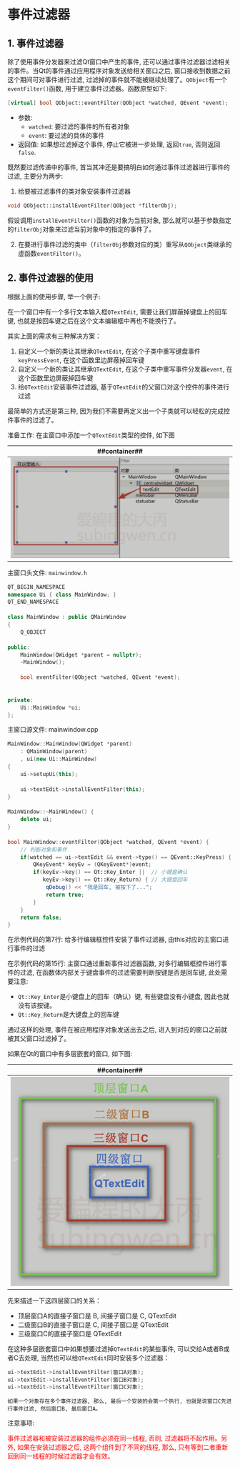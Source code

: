 # 事件过滤器
## 1. 事件过滤器
除了使用事件分发器来过滤Qt窗口中产生的事件, 还可以通过事件过滤器过滤相关的事件。当Qt的事件通过应用程序对象发送给相关窗口之后, 窗口接收到数据之前这个期间可对事件进行过滤, 过滤掉的事件就不能被继续处理了。`QObject`有一个`eventFilter()`函数, 用于建立事件过滤器。函数原型如下:

```C++
[virtual] bool QObject::eventFilter(QObject *watched, QEvent *event);
```

- 参数:
    - `watched`: 要过滤的事件的所有者对象
    - `event`: 要过滤的具体的事件
- 返回值: 如果想过滤掉这个事件, 停止它被进一步处理, 返回`true`, 否则返回`false`.

既然要过滤传递中的事件, 首当其冲还是要搞明白如何通过事件过滤器进行事件的过滤, 主要分为两步:

1. 给要被过滤事件的类对象安装事件过滤器

```C++
void QObject::installEventFilter(QObject *filterObj);
```

假设调用`installEventFilter()`函数的对象为当前对象, 那么就可以基于参数指定的`filterObj`对象来过滤当前对象中的指定的事件了。

2. 在要进行事件过滤的类中（`filterObj`参数对应的类）重写从`QObject`类继承的虚函数`eventFilter()`。

[](file:///C:/Users/Heng_Xin/Desktop/wdf.html)

## 2. 事件过滤器的使用

根据上面的使用步骤, 举一个例子:

在一个窗口中有一个多行文本输入框`QTextEdit`, 需要让我们屏蔽掉键盘上的回车键, 也就是按回车键之后在这个文本编辑框中再也不能换行了。

其实上面的需求有三种解决方案：

1. 自定义一个新的类让其继承`QTextEdit`, 在这个子类中重写键盘事件`keyPressEvent`, 在这个函数里边屏蔽掉回车键
2. 自定义一个新的类让其继承`QTextEdit`, 在这个子类中重写事件分发器`event`, 在这个函数里边屏蔽掉回车键
3. 给`QTextEdit`安装事件过滤器, 基于`QTextEdit`的父窗口对这个控件的事件进行过滤

最简单的方式还是第三种, 因为我们不需要再定义出一个子类就可以轻松的完成控件事件的过滤了。

准备工作: 在主窗口中添加一个`QTextEdit`类型的控件, 如下图

| ##container## |
|:--:|
|![Clip_2024-09-26_11-51-43.png ##w600##](./Clip_2024-09-26_11-51-43.png)|

主窗口头文件: `mainwindow.h`

```C++
QT_BEGIN_NAMESPACE
namespace Ui { class MainWindow; }
QT_END_NAMESPACE

class MainWindow : public QMainWindow
{
    Q_OBJECT

public:
    MainWindow(QWidget *parent = nullptr);
    ~MainWindow();

    bool eventFilter(QObject *watched, QEvent *event);


private:
    Ui::MainWindow *ui;
};
```

主窗口源文件: mainwindow.cpp

```C++
MainWindow::MainWindow(QWidget *parent)
    : QMainWindow(parent)
    , ui(new Ui::MainWindow)
{
    ui->setupUi(this);

    ui->textEdit->installEventFilter(this);
}

MainWindow::~MainWindow() {
    delete ui;
}

bool MainWindow::eventFilter(QObject *watched, QEvent *event) {
    // 判断对象和事件
    if(watched == ui->textEdit && event->type() == QEvent::KeyPress) {
        QKeyEvent* keyEv = (QKeyEvent*)event;
        if(keyEv->key() == Qt::Key_Enter ||  // 小键盘确认
           keyEv->key() == Qt::Key_Return) { // 大键盘回车
            qDebug() << "我是回车, 被按下了...";
            return true;
        }
    }
    return false;
}
```

在示例代码的第7行: 给多行编辑框控件安装了事件过滤器, 由this对应的主窗口进行事件的过滤

在示例代码的第15行: 主窗口通过重新事件过滤器函数, 对多行编辑框控件进行事件的过滤, 在函数体内部关于键盘事件的过滤需要判断按键是否是回车键, 此处需要注意:

- `Qt::Key_Enter`是小键盘上的回车（确认）键, 有些键盘没有小键盘, 因此也就没有该按键。
- `Qt::Key_Return`是大键盘上的回车键

通过这样的处理, 事件在被应用程序对象发送出去之后, 进入到对应的窗口之前就被其父窗口过滤掉了。

如果在Qt的窗口中有多层嵌套的窗口, 如下图:

| ##container## |
|:--:|
|![Clip_2024-09-26_11-54-05.png ##w500##](./Clip_2024-09-26_11-54-05.png)|

[](file:///C:/Users/Heng_Xin/Desktop/wdf.html)

先来描述一下这四层窗口的关系：

- 顶层窗口A的直接子窗口是 B, 间接子窗口是 C, QTextEdit
- 二级窗口B的直接子窗口是 C, 间接子窗口是 QTextEdit
- 三级窗口C的直接子窗口是 QTextEdit

在这种多层嵌套窗口中如果想要过滤掉`QTextEdit`的某些事件, 可以交给A或者B或者C去处理, 当然也可以给`QTextEdit`同时安装多个过滤器：

```C++
ui->textEdit->installEventFilter(窗口A对象);  
ui->textEdit->installEventFilter(窗口B对象);  
ui->textEdit->installEventFilter(窗口C对象);  
```

`如果一个对象存在多个事件过滤器, 那么, 最后一个安装的会第一个执行, 也就是说窗口C先进行事件过滤, 然后窗口B, 最后窗口A。`

注意事项:

<span style="color:red">事件过滤器和被安装过滤器的组件必须在同一线程, 否则, 过滤器将不起作用。另外, 如果在安装过滤器之后, 这两个组件到了不同的线程, 那么, 只有等到二者重新回到同一线程的时候过滤器才会有效。</span>